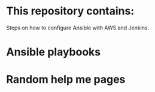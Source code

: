# This repository contains:
  Steps on how to configure Ansible with AWS and Jenkins.
  # Ansible playbooks
  # Random help me pages
